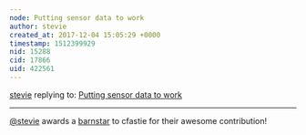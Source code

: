```yaml
---
node: Putting sensor data to work
author: stevie
created_at: 2017-12-04 15:05:29 +0000
timestamp: 1512399929
nid: 15288
cid: 17866
uid: 422561
---
```




[stevie](../profile/stevie) replying to: [Putting sensor data to work](../notes/cfastie/12-03-2017/putting-sensor-data-to-work)

----
[@stevie](/profile/stevie) awards a <a href="//publiclab.org/wiki/barnstars">barnstar</a> to cfastie for their awesome contribution!
